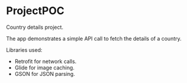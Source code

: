 # ProjectPOC
Country details project.

The app demonstrates a simple API call to fetch the details of a country.

Libraries used:
* Retrofit for network calls.
* Glide for image caching.
* GSON for JSON parsing.
